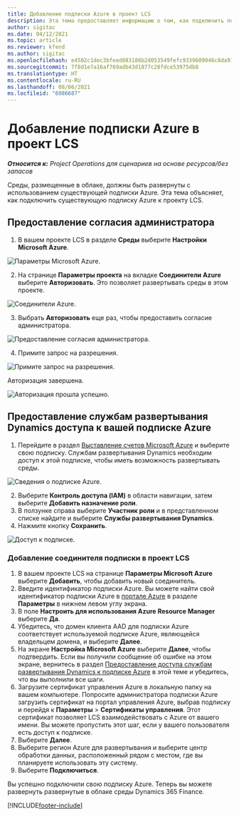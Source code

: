 ```yaml
---
title: Добавление подписки Azure в проект LCS
description: Эта тема предоставляет информацию о том, как подключить подписку Azure к проекту LCS.
author: sigitac
ms.date: 04/12/2021
ms.topic: article
ms.reviewer: kfend
ms.author: sigitac
ms.openlocfilehash: e4502c1dec3bfeed083186b2d053549fefc9339609946c8da919b46e0e56cc79
ms.sourcegitcommit: 7f8d1e7a16af769adb43d1877c28fdce53975db8
ms.translationtype: HT
ms.contentlocale: ru-RU
ms.lasthandoff: 08/06/2021
ms.locfileid: "6986687"
---
```

# <a name="add-an-azure-subscription-to-an-lcs-project"></a>Добавление подписки Azure в проект LCS

_**Относится к:** Project Operations для сценариев на основе ресурсов/без запасов_

Среды, размещенные в облаке, должны быть развернуты с использованием существующей подписки Azure. Эта тема объясняет, как подключить существующую подписку Azure к проекту LCS. 

## <a name="grant-admin-consent"></a>Предоставление согласия администратора

1. В вашем проекте LCS в разделе **Среды** выберите **Настройки Microsoft Azure**.

![Параметры Microsoft Azure.](./media/1MicrosoftAzureSettings.png)

2. На странице **Параметры проекта** на вкладке **Соединители Azure** выберите **Авторизовать**. Это позволяет развертывать среды в этом проекте.

![Соединители Azure.](./media/2AzureConnectors.png)

3. Выбрать **Авторизовать** еще раз, чтобы предоставить согласие администратора.

![Предоставление согласия администратора.](./media/3GrantAdminConsent.png)

4. Примите запрос на разрешения.

![Примите запрос на разрешения.](./media/4AcceptPermissionRequest.png)

Авторизация завершена. 

![Авторизация прошла успешно.](./media/5AuthorizationComplete.png)

## <a name="provide-dynamics-deployment-services-access-to-your-azure-subscription"></a><a name="provide"></a>Предоставление службам развертывания Dynamics доступа к вашей подписке Azure

1. Перейдите в раздел [Выставление счетов Microsoft Azure](https://portal.azure.com/#blade/Microsoft\_Azure\_Billing/SubscriptionsBlade) и выберите свою подписку. Службам развертывания Dynamics необходим доступ к этой подписке, чтобы иметь возможность развертывать среды.

![Сведения о подписке Azure.](./media/6AzureSubscription.png)

2. Выберите **Контроль доступа (IAM)** в области навигации, затем выберите **Добавить назначение роли**.
3. В ползунке справа выберите **Участник роли** и в представленном списке найдите и выберите **Службы развертывания Dynamics**. 
4. Нажмите кнопку **Сохранить**.

![Доступ к подписке.](./media/7SubscriptionAccess.png)

### <a name="add-a-subscription-connector-to-an-lcs-project"></a>Добавление соединителя подписки в проект LCS

1. В вашем проекте LCS на странице **Параметры Microsoft Azure** выберите **Добавить**, чтобы добавить новый соединитель.
2. Введите идентификатор подписки Azure. Вы можете найти свой идентификатор подписки Azure в [портале Azure](https://ms.portal.azure.com/) в разделе **Параметры** в нижнем левом углу экрана.
3. В поле **Настроить для использования Azure Resource Manager** выберите **Да**.
4. Убедитесь, что домен клиента AAD для подписки Azure соответствует используемой подписке Azure, являющейся владельцем домена, и выберите **Далее**.
5. На экране **Настройка Microsoft Azure** выберите **Далее**, чтобы подтвердить. Если вы получили сообщение об ошибке на этом экране, вернитесь в раздел [Предоставление доступа службам развертывания Dynamics к подписке Azure](#provide) в этой теме и убедитесь, что вы выполнили все шаги.
6. Загрузите сертификат управления Azure в локальную папку на вашем компьютере. Попросите администратора подписки Azure загрузить сертификат на портал управления Azure, выбрав подписку и перейдя к **Параметры** > **Сертификаты управления**. Этот сертификат позволяет LCS взаимодействовать с Azure от вашего имени. Вы можете пропустить этот шаг, если у вашего пользователя есть доступ к подписке.
7. Выберите **Далее**.
8. Выберите регион Azure для развертывания и выберите центр обработки данных, расположенный рядом с местом, где вы планируете использовать эту систему.
9.  Выберите **Подключиться**.

Вы успешно подключили свою подписку Azure. Теперь вы можете развернуть развернутые в облаке среды Dynamics 365 Finance.




[!INCLUDE[footer-include](../includes/footer-banner.md)]
